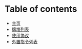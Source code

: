 # Table of contents

* [主页](README.md)
* [牌堆列表](decklist.md)
* [使用协议](user-agreement.md)
* [外置指令列表](instructions.md)

